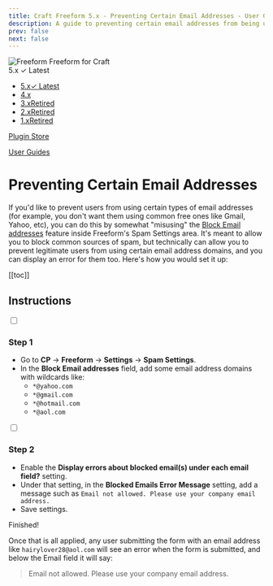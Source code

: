 ```yaml
---
title: Craft Freeform 5.x - Preventing Certain Email Addresses - User Guide
description: A guide to preventing certain email addresses from being used.
prev: false
next: false
---
```


<meta property="og:image" content="https://docs.solspace.com/extras/social/craft/freeform/freeform.png" />

<div id="pr-heading">
    <img src="https://docs.solspace.com/extras/icons/products/freeform-icon.png" alt="Freeform" class="pr-image">
    <span class="pr-name">Freeform</span>
    <span class="pr-category">for Craft</span>
    <div class="pr-v-wrapper">
        <div class="pr-v">
            <span class="pr-v-v">5.x</span>
            <span class="pr-v-type pr-latest">✓ Latest</span>
            <span class="pr-v-arrow arrow down"></span>
        </div>
        <ul class="pr-v-list">
            <li><a href="/craft/freeform/v5/">5.x<span class="pr-v-type pr-latest">✓ Latest</span></a></li>
            <li><a href="/craft/freeform/v4/">4.x</a></li>
            <li><a href="/craft/freeform/v3/">3.x<span class="pr-v-type pr-retired">Retired</span></a></li>
            <li><a href="/craft/freeform/v2/">2.x<span class="pr-v-type pr-retired">Retired</span></a></li>
            <li><a href="/craft/freeform/v1/">1.x<span class="pr-v-type pr-retired">Retired</span></a></li>
        </ul>
    </div>
    <div class="pr-buy">
        <a href="https://plugins.craftcms.com/freeform" class="button button-blue"><span class="external-url">Plugin Store</span></a>
    </div>
</div>

<span class="page-section"><a href="/craft/freeform/v5/guides/">User Guides</a></span>

# Preventing Certain Email Addresses
If you'd like to prevent users from using certain types of email addresses (for example, you don't want them using common free ones like Gmail, Yahoo, etc), you can do this by somewhat "misusing" the [Block Email addresses](../configuration/settings/#spam-protection) feature inside Freeform's Spam Settings area. It's meant to allow you to block common sources of spam, but technically can allow you to prevent legitimate users from using certain email address domains, and you can display an error for them too. Here's how you would set it up:


[[toc]]


## Instructions

<div class="step">
<label for="step1"><input type="checkbox" class="step-check" id="step1">

### Step 1

</label>

- Go to **CP** → **Freeform** → **Settings** → **Spam Settings**.
- In the **Block Email addresses** field, add some email address domains with wildcards like:
  - `*@yahoo.com`
  - `*@gmail.com`
  - `*@hotmail.com`
  - `*@aol.com`

</div>

<div class="step">
<label for="step2"><input type="checkbox" class="step-check" id="step2">

### Step 2

</label>

- Enable the **Display errors about blocked email(s) under each email field?** setting.
- Under that setting, in the **Blocked Emails Error Message** setting, add a message such as `Email not allowed. Please use your company email address.`
- Save settings.

</div>

<div class="step-finished">Finished!</div>

Once that is all applied, any user submitting the form with an email address like `hairylover28@aol.com` will see an error when the form is submitted, and below the Email field it will say:

>Email not allowed. Please use your company email address.